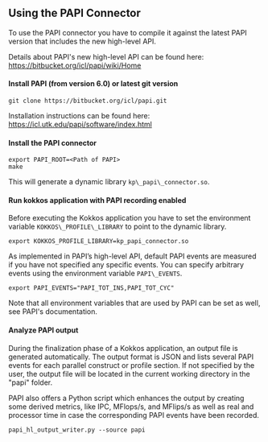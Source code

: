 ## Using the PAPI Connector

To use the PAPI connector you have to compile it against the latest PAPI version that includes the new high-level API.

Details about PAPI's new high-level API can be found here:  
https://bitbucket.org/icl/papi/wiki/Home

#### Install PAPI (from version 6.0) or latest git version

```console
git clone https://bitbucket.org/icl/papi.git
```   
Installation instructions can be found here:  
https://icl.utk.edu/papi/software/index.html

#### Install the PAPI connector
```console
export PAPI_ROOT=<Path of PAPI>  
make
```
This will generate a dynamic library `kp\_papi\_connector.so`.

#### Run kokkos application with PAPI recording enabled
Before executing the Kokkos application you have to set the environment variable `KOKKOS\_PROFILE\_LIBRARY` to point to the dynamic library.

```console
export KOKKOS_PROFILE_LIBRARY=kp_papi_connector.so
```

As implemented in PAPI’s high-level API, default PAPI events are measured if you have not specified any specific events. You can specify arbitrary events using the environment variable `PAPI\_EVENTS`.

```console
export PAPI_EVENTS="PAPI_TOT_INS,PAPI_TOT_CYC"
```

Note that all environment variables that are used by PAPI can be set as well, see PAPI's documentation.

#### Analyze PAPI output
During the finalization phase of a Kokkos application, an output file is generated automatically. The output format is JSON and lists several PAPI events for each parallel construct or profile section. If not specified by the user, the output file will be located in the current working directory in the "papi" folder.

PAPI also offers a Python script which enhances the output
by creating some derived metrics, like IPC, MFlops/s, and MFlips/s as well as real and processor time in case the corresponding PAPI events have been recorded. 

```console
papi_hl_output_writer.py --source papi
```
